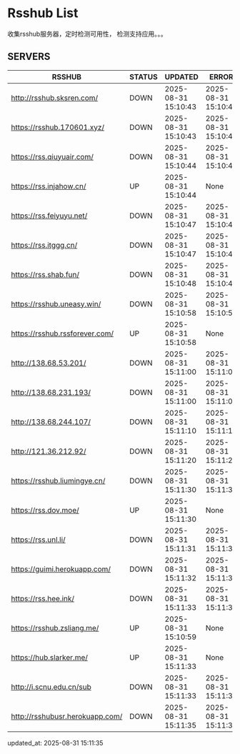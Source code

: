 # Rsshub List

收集rsshub服务器，定时检测可用性， 检测支持应用。。。


## SERVERS

|  RSSHUB   | STATUS  | UPDATED  | ERROR  | TWITTER |  
|  ----  | ----  | ----  | ----  | ---- |  
| http://rsshub.sksren.com/ | DOWN | 2025-08-31 15:10:43 | 2025-08-31 15:10:43 |  
| https://rsshub.170601.xyz/ | DOWN | 2025-08-31 15:10:43 | 2025-08-31 15:10:43 |  
| https://rss.qiuyuair.com/ | DOWN | 2025-08-31 15:10:44 | 2025-08-31 15:10:44 |  
| https://rss.injahow.cn/ | UP | 2025-08-31 15:10:44 | None ||  
| https://rss.feiyuyu.net/ | DOWN | 2025-08-31 15:10:47 | 2025-08-31 15:10:47 |  
| https://rss.itggg.cn/ | DOWN | 2025-08-31 15:10:47 | 2025-08-31 15:10:47 |  
| https://rss.shab.fun/ | DOWN | 2025-08-31 15:10:48 | 2025-08-31 15:10:48 |  
| https://rsshub.uneasy.win/ | DOWN | 2025-08-31 15:10:58 | 2025-08-31 15:10:58 |  
| https://rsshub.rssforever.com/ | UP | 2025-08-31 15:10:58 | None ||  
| http://138.68.53.201/ | DOWN | 2025-08-31 15:11:00 | 2025-08-31 15:11:00 |  
| http://138.68.231.193/ | DOWN | 2025-08-31 15:11:00 | 2025-08-31 15:11:00 |  
| http://138.68.244.107/ | DOWN | 2025-08-31 15:11:10 | 2025-08-31 15:11:10 |  
| http://121.36.212.92/ | DOWN | 2025-08-31 15:11:20 | 2025-08-31 15:11:20 |  
| https://rsshub.liumingye.cn/ | DOWN | 2025-08-31 15:11:30 | 2025-08-31 15:11:30 |  
| https://rss.dov.moe/ | UP | 2025-08-31 15:11:30 | None ||  
| https://rss.unl.li/ | DOWN | 2025-08-31 15:11:31 | 2025-08-31 15:11:31 |  
| https://guimi.herokuapp.com/ | DOWN | 2025-08-31 15:11:32 | 2025-08-31 15:11:32 |  
| https://rss.hee.ink/ | DOWN | 2025-08-31 15:11:33 | 2025-08-31 15:11:33 |  
| https://rsshub.zsliang.me/ | UP | 2025-08-31 15:10:59 | None |OK|  
| https://hub.slarker.me/ | UP | 2025-08-31 15:11:33 | None ||  
| http://i.scnu.edu.cn/sub | DOWN | 2025-08-31 15:11:33 | 2025-08-31 15:11:33 |  
| http://rsshubusr.herokuapp.com/ | DOWN | 2025-08-31 15:11:35 | 2025-08-31 15:11:35 |  
  

updated_at: 2025-08-31 15:11:35  
